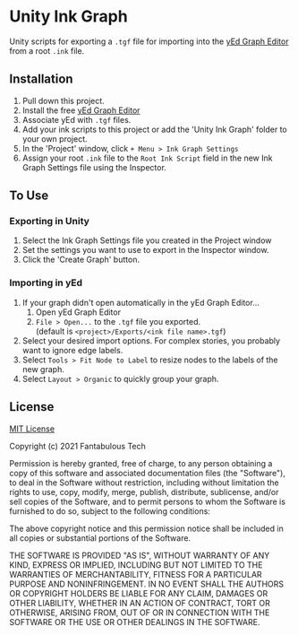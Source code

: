 # Unity Ink Graph

Unity scripts for exporting a `.tgf` file for importing into the [yEd Graph Editor](https://www.yworks.com/products/yed) from a root `.ink` file.

## Installation

1. Pull down this project.
2. Install the free [yEd Graph Editor](https://www.yworks.com/products/yed)
3. Associate yEd with `.tgf` files.
4. Add your ink scripts to this project or add the 'Unity Ink Graph' folder to your own project.
5. In the 'Project' window, click `+ Menu > Ink Graph Settings`
6. Assign your root `.ink` file to the `Root Ink Script` field in the new Ink Graph Settings file using the Inspector.

## To Use

### Exporting in Unity
1. Select the Ink Graph Settings file you created in the Project window
2. Set the settings you want to use to export in the Inspector window.
3. Click the 'Create Graph' button.

### Importing in yEd
1. If your graph didn't open automatically in the yEd Graph Editor...
    1. Open yEd Graph Editor
    2. `File > Open...` to the `.tgf` file you exported.<br/>(default is `<project>/Exports/<ink file name>.tgf`)
2. Select your desired import options. For complex stories, you probably want to ignore edge labels.
3. Select `Tools > Fit Node to Label` to resize nodes to the labels of the new graph.
4. Select `Layout > Organic` to quickly group your graph.

## License

[MIT License](https://github.com/fantabulous-tech/unity-ink-graph/blob/master/LICENSE)

Copyright (c) 2021 Fantabulous Tech

Permission is hereby granted, free of charge, to any person obtaining a copy
of this software and associated documentation files (the "Software"), to deal
in the Software without restriction, including without limitation the rights
to use, copy, modify, merge, publish, distribute, sublicense, and/or sell
copies of the Software, and to permit persons to whom the Software is
furnished to do so, subject to the following conditions:

The above copyright notice and this permission notice shall be included in all
copies or substantial portions of the Software.

THE SOFTWARE IS PROVIDED "AS IS", WITHOUT WARRANTY OF ANY KIND, EXPRESS OR
IMPLIED, INCLUDING BUT NOT LIMITED TO THE WARRANTIES OF MERCHANTABILITY,
FITNESS FOR A PARTICULAR PURPOSE AND NONINFRINGEMENT. IN NO EVENT SHALL THE
AUTHORS OR COPYRIGHT HOLDERS BE LIABLE FOR ANY CLAIM, DAMAGES OR OTHER
LIABILITY, WHETHER IN AN ACTION OF CONTRACT, TORT OR OTHERWISE, ARISING FROM,
OUT OF OR IN CONNECTION WITH THE SOFTWARE OR THE USE OR OTHER DEALINGS IN THE
SOFTWARE.

